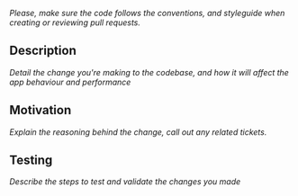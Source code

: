 _Please, make sure the code follows the conventions, and styleguide when creating or reviewing pull requests._

## Description

_Detail the change you're making to the codebase, and how it will affect the app behaviour and performance_

## Motivation 

_Explain the reasoning behind the change, call out any related tickets._

## Testing

_Describe the steps to test and validate the changes you made_
